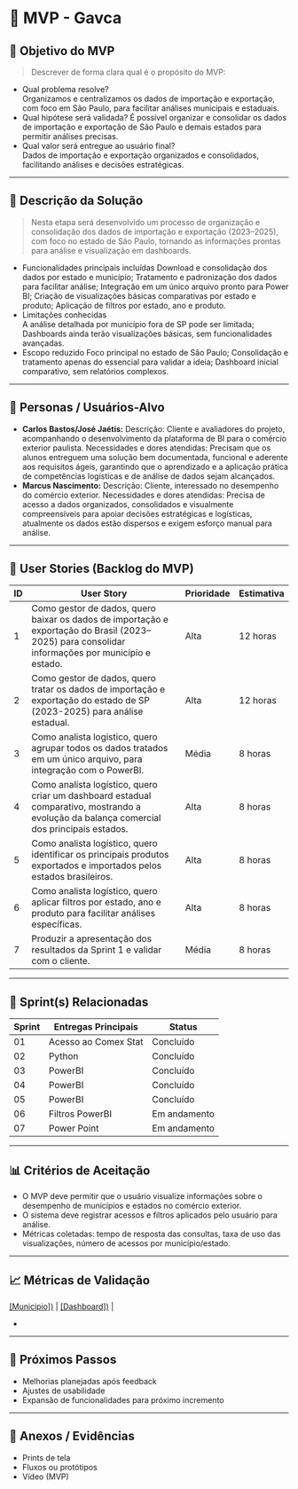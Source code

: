 # 📌 MVP - Gavca

## 🎯 Objetivo do MVP
> Descrever de forma clara qual é o propósito do MVP:  
- Qual problema resolve?  
Organizamos e centralizamos os dados de importação e exportação, com foco em São Paulo, para facilitar análises municipais e estaduais.
- Qual hipótese será validada?
É possível organizar e consolidar os dados de importação e exportação de São Paulo e demais estados para permitir análises precisas.
- Qual valor será entregue ao usuário final?  
Dados de importação e exportação organizados e consolidados, facilitando análises e decisões estratégicas.

---

## 📝 Descrição da Solução
> Nesta etapa será desenvolvido um processo de organização e consolidação dos dados de importação e exportação (2023–2025), com foco no estado de São Paulo, tornando as informações prontas para análise e visualização em dashboards.  
- Funcionalidades principais incluídas 
Download e consolidação dos dados por estado e município;
Tratamento e padronização dos dados para facilitar análise;
Integração em um único arquivo pronto para Power BI;
Criação de visualizações básicas comparativas por estado e produto;
Aplicação de filtros por estado, ano e produto.
- Limitações conhecidas  
A análise detalhada por município fora de SP pode ser limitada;
Dashboards ainda terão visualizações básicas, sem funcionalidades avançadas.
- Escopo reduzido 
Foco principal no estado de São Paulo;
Consolidação e tratamento apenas do essencial para validar a ideia;
Dashboard inicial comparativo, sem relatórios complexos.
---

## 👥 Personas / Usuários-Alvo
- **Carlos Bastos/José Jaétis:** Descrição: Cliente e avaliadores do projeto, acompanhando o desenvolvimento da plataforma de BI para o comércio exterior paulista.
Necessidades e dores atendidas: Precisam que os alunos entreguem uma solução bem documentada, funcional e aderente aos requisitos ágeis, garantindo que o aprendizado e a aplicação prática de competências logísticas e de análise de dados sejam alcançados.
- **Marcus Nascimento:** Descrição: Cliente, interessado no desempenho do comércio exterior.
Necessidades e dores atendidas: Precisa de acesso a dados organizados, consolidados e visualmente compreensíveis para apoiar decisões estratégicas e logísticas, atualmente os dados estão dispersos e exigem esforço manual para análise.

---

## 🔑 User Stories (Backlog do MVP)
| ID  | User Story                                                                | Prioridade | Estimativa |
|-----|-----------------------------------------------------------------------------|------------|------------|
| 1 | Como gestor de dados, quero baixar os dados de importação e exportação do Brasil (2023–2025) para consolidar informações por município e estado.         | Alta       | 12 horas   |
| 2 | Como gestor de dados, quero tratar os dados de importação e exportação do estado de SP (2023-2025) para análise estadual.         | Alta       | 12 horas   |
| 3 | Como analista logistico, quero agrupar todos os dados tratados em um único arquivo, para integração com o PowerBI.         | Média       | 8 horas   |
| 4 | Como analista logístico, quero criar um dashboard estadual comparativo, mostrando a evolução da balança comercial dos principais estados.         | Alta      | 8 horas   |
| 5 | Como analista logístico, quero identificar os principais produtos exportados e importados pelos estados brasileiros.         | Alta       | 8 horas   |
| 6 | Como analista logístico, quero aplicar filtros por estado, ano e produto para facilitar análises específicas.         | Alta      | 8 horas   |
| 7 | Produzir a apresentação dos resultados da Sprint 1 e validar com o cliente.         | Média      | 8 horas   |
---

## 📅 Sprint(s) Relacionadas
| Sprint | Entregas Principais                          | Status   |
|--------|----------------------------------------------|----------|
| 01     | Acesso ao Comex Stat                       | Concluído|
| 02     | Python                          | Concluído |
| 03     | PowerBI                        | Concluído|
| 04     | PowerBI                          | Concluído |
| 05     | PowerBI                        | Concluído|
| 06     | Filtros PowerBI                           | Em andamento |
| 07     | Power Point                         | Em andamento |
---

## 📊 Critérios de Aceitação
- O MVP deve permitir que o usuário visualize informações sobre o desempenho de municípios e estados no comércio exterior. 
- O sistema deve registrar acessos e filtros aplicados pelo usuário para análise. 
- Métricas coletadas: tempo de resposta das consultas, taxa de uso das visualizações, número de acessos por município/estado.  

---

## 📈 Métricas de Validação
[[Municipio])](https://colab.research.google.com/drive/1XDI8v5uX55yK8O3oTFB8Mup4zPGOKW4V?usp=sharing)     |
  [[Dashboard])](https://fatecspgov-my.sharepoint.com/personal/david_ivo_fatec_sp_gov_br/_layouts/15/AccessDenied.aspx?Source=https%3A%2F%2Ffatecspgov%2Dmy%2Esharepoint%2Ecom%2Fpersonal%2Fdavid%5Fivo%5Ffatec%5Fsp%5Fgov%5Fbr%2FDocuments%2Fprojeto%20pi%2Epbix%3Fcsf%3D1%26web%3D1%26e%3DnK7ODc%26CID%3Dac881794%2D60a0%2D402e%2Dbd33%2D282b4c62a242&correlation=11aec9a1%2Db0a8%2Da000%2D4e7d%2De663def6df2d&Type=item&name=f04ca679%2Da63c%2D4026%2Da675%2De21575f1ab50&listItemId=9&listItemUniqueId=9e0cb9cd%2Df8da%2D4ca8%2D9d32%2D4c873e93ebdd)     |

-   

---

## 🚀 Próximos Passos
- Melhorias planejadas após feedback  
- Ajustes de usabilidade  
- Expansão de funcionalidades para próximo incremento  

---

## 📂 Anexos / Evidências
- Prints de tela  
- Fluxos ou protótipos  
- Vídeo (MVP)  

